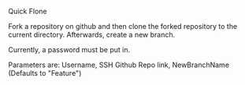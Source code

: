 Quick Flone

Fork a repository on github and then clone the forked repository to the current directory.  Afterwards, create a new branch.

Currently, a password must be put in.

Parameters are: Username, SSH Github Repo link, NewBranchName (Defaults to "Feature")